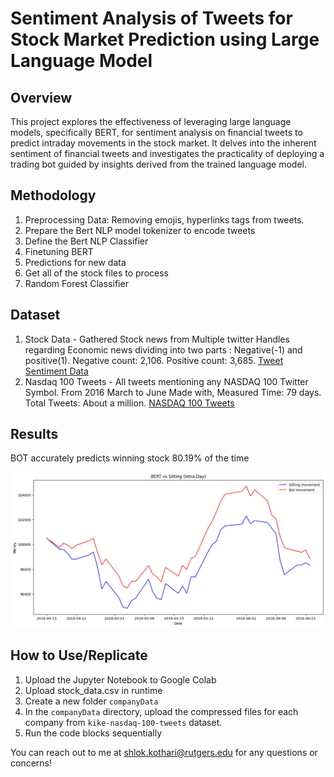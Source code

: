 # Sentiment Analysis of Tweets for Stock Market Prediction using Large Language Model

## Overview
This project explores the effectiveness of leveraging large language models, specifically BERT, for sentiment analysis on financial tweets to predict intraday movements in the stock market. 
It delves into the inherent sentiment of financial tweets and investigates the practicality of deploying a trading bot guided by insights derived from the trained language model.

## Methodology
1. Preprocessing Data: Removing emojis, hyperlinks tags from tweets.
2. Prepare the Bert NLP model tokenizer to encode tweets
3. Define the Bert NLP Classifier
4. Finetuning BERT
5. Predictions for new data
6. Get all of the stock files to process
7. Random Forest Classifier

## Dataset
1. Stock Data - Gathered Stock news from Multiple twitter Handles regarding Economic news dividing into two parts : Negative(-1) and positive(1). Negative count: 2,106. Positive count: 3,685.
   [Tweet Sentiment Data](https://www.kaggle.com/datasets/yash612/stockmarket-sentiment-dataset)
3. Nasdaq 100 Tweets - All tweets mentioning any NASDAQ 100 Twitter Symbol. From 2016 March to June Made with, Measured Time: 79 days. Total Tweets: About a million.
   [NASDAQ 100 Tweets](https://data.world/kike/nasdaq-100-tweets)

## Results
BOT accurately predicts winning stock 80.19% of the time

![ BOT vs Market ](https://github.com/effaf/stockmarket-LLM/blob/main/resultPlot.png)




## How to Use/Replicate
1. Upload the Jupyter Notebook to Google Colab
2. Upload stock_data.csv in runtime
3. Create a new folder `companyData`
4. In the `companyData` directory, upload the compressed files for each company from `kike-nasdaq-100-tweets` dataset.
5. Run the code blocks sequentially

You can reach out to me at shlok.kothari@rutgers.edu for any questions or concerns!
